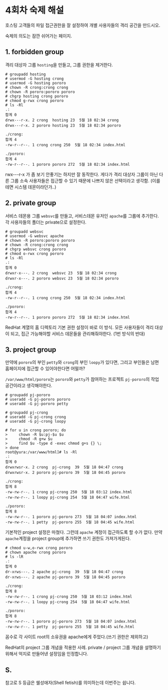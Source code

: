 # 4회차 숙제 해설

호스팅 고객들의 파일 접근권한을 잘 설정하여 개별 사용자들의 격리 공간을 만드시오.

숙제의 의도는 잠깐 쉬어가는 페이지.

## 1. forbidden group

격리 대상자 그룹 `hosting`을 만들고, 그룹 권한을 제거한다.

    # groupadd hosting
    # usermod -G hosting crong
    # usermod -G hosting pororo
    # chown -R crong:crong crong
    # chown -R pororo:pororo pororo
    # chgrp hosting crong pororo
    # chmod g-rwx crong pororo
    # ls -Rl
    .:
    합계 0
    drwx---r-x. 2 crong  hosting 23  5월 18 02:34 crong
    drwx---r-x. 2 pororo hosting 23  5월 18 02:34 pororo
    
    ./crong:
    합계 4
    -rw-r--r--. 1 crong crong 250  5월 18 02:34 index.html
    
    ./pororo:
    합계 4
    -rw-r--r--. 1 pororo pororo 272  5월 18 02:34 index.html

rwx---r-x 가 좀 보기 안좋기는 하지만 잘 동작한다. 게다가 격리 대상자 그룹이 아닌 다른 그룹 소속 사용자들은
접근할 수 있기 때문에 나쁘지 않은 선택이라고 생각함. (이를테면 시스템 데몬이라던가..)

## 2. private group

서비스 데몬용 그룹 `websvc`를 만들고, 서비스데몬 유저인 `apache`를 그룹에 추가한다.
각 사용자들의 폴더는 private으로 설정한다. 

    # groupadd websvc
    # usermod -G websvc apache
    # chown -R pororo:pororo pororo
    # chown -R crong:crong crong
    # chgrp websvc crong pororo
    # chmod o-rwx crong pororo
    # ls -Rl
    .:
    합계 0
    drwxr-x---. 2 crong  websvc 23  5월 18 02:34 crong
    drwxr-x---. 2 pororo websvc 23  5월 18 02:34 pororo
    
    ./crong:
    합계 4
    -rw-r--r--. 1 crong crong 250  5월 18 02:34 index.html
    
    ./pororo:
    합계 4
    -rw-r--r--. 1 pororo pororo 272  5월 18 02:34 index.html

RedHat 계열의 홈 디렉토리 기본 권한 설정이 바로 이 방식. 모든 사용자들이 격리 대상이 되고, 접근 가능해야할 서비스 데몬들을 관리해줘야한다. (1번 방식의 반대)

## 3. project group

만약에 `pororo`의 부인 `petty`와 `crong`의 부인 `loopy`가 있다면, 그리고 부인들은 남편 홈페이지에 접근할 수 있어야한다면 어떨까?

`/var/www/html/pororo`는 `pororo`와 `petty`가 참여하는 프로젝트 `pj-pororo`의 작업 공간이라고 생각해야한다.

    # groupadd pj-pororo
    # useradd -G pj-pororo pororo
    # useradd -G pj-pororo petty

    # groupadd pj-crong
    # useradd -G pj-crong crong
    # useradd -G pj-crong loopy

    # for u in crong pororo; do
    >     chown -R $u:pj-$u $u
    >     chmod -R g+w $u
    >     find $u -type d -exec chmod g+s {} \;
    > done
    root@yura:/var/www/html]# ls -Rl
    .:
    합계 0
    drwxrwsr-x. 2 crong  pj-crong  39  5월 18 04:47 crong
    drwxrwsr-x. 2 pororo pj-pororo 39  5월 18 04:45 pororo
    
    ./crong:
    합계 8
    -rw-rw-r--. 1 crong pj-crong 250  5월 18 03:12 index.html
    -rw-rw-r--. 1 loopy pj-crong 254  5월 18 04:47 wife.html
    
    ./pororo:
    합계 8
    -rw-rw-r--. 1 pororo pj-pororo 273  5월 18 04:07 index.html
    -rw-rw-r--. 1 petty  pj-pororo 255  5월 18 04:45 wife.html

기본적인 project 설정은 마쳤다. 그런데 `apache` 계정이 접근하도록 할 수가 없다.
만약 `apache`계정을 project group에 추가하면 쓰기 권한도 가져가게된다.

    # chmod u-w,o-rwx crong pororo
    # chown apache crong pororo
    # ls -lR
    .:
    합계 0
    dr-xrws---. 2 apache pj-crong  39  5월 18 04:47 crong
    dr-xrws---. 2 apache pj-pororo 39  5월 18 04:45 pororo
    
    ./crong:
    합계 8
    -rw-rw-r--. 1 crong pj-crong 250  5월 18 03:12 index.html
    -rw-rw-r--. 1 loopy pj-crong 254  5월 18 04:47 wife.html
    
    ./pororo:
    합계 8
    -rw-rw-r--. 1 pororo pj-pororo 273  5월 18 04:07 index.html
    -rw-rw-r--. 1 petty  pj-pororo 255  5월 18 04:45 wife.html

꼼수로 각 사이트 root의 소유권을 apache에게 주었다.(쓰기 권한은 제외하고)

RedHat의 project 그룹 개념을 적용한 사례. private / project 그룹 개념을 설명하기 위해서 억지로 만들어낸 설정임을 인정합니다.

## S.

참고로 S 등급은 쉘성애자(Shell fetish)를 의미하는데 이번주는 쉽니다.

